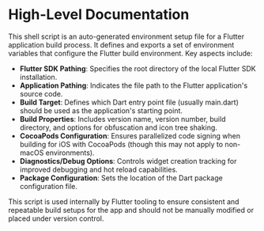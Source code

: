 # High-Level Documentation

This shell script is an auto-generated environment setup file for a Flutter application build process. It defines and exports a set of environment variables that configure the Flutter build environment. Key aspects include:

- **Flutter SDK Pathing**: Specifies the root directory of the local Flutter SDK installation.
- **Application Pathing**: Indicates the file path to the Flutter application's source code.
- **Build Target**: Defines which Dart entry point file (usually main.dart) should be used as the application's starting point.
- **Build Properties**: Includes version name, version number, build directory, and options for obfuscation and icon tree shaking.
- **CocoaPods Configuration**: Ensures parallelized code signing when building for iOS with CocoaPods (though this may not apply to non-macOS environments).
- **Diagnostics/Debug Options**: Controls widget creation tracking for improved debugging and hot reload capabilities.
- **Package Configuration**: Sets the location of the Dart package configuration file.

This script is used internally by Flutter tooling to ensure consistent and repeatable build setups for the app and should not be manually modified or placed under version control.